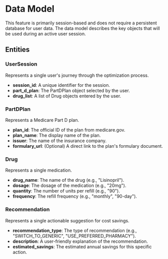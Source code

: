 # Data Model

This feature is primarily session-based and does not require a persistent database for user data. The data model describes the key objects that will be used during an active user session.

## Entities

### UserSession

Represents a single user's journey through the optimization process.

- **session_id**: A unique identifier for the session.
- **part_d_plan**: The PartDPlan object selected by the user.
- **drug_list**: A list of Drug objects entered by the user.

### PartDPlan

Represents a Medicare Part D plan.

- **plan_id**: The official ID of the plan from medicare.gov.
- **plan_name**: The display name of the plan.
- **issuer**: The name of the insurance company.
- **formulary_url**: (Optional) A direct link to the plan's formulary document.

### Drug

Represents a single medication.

- **drug_name**: The name of the drug (e.g., "Lisinopril").
- **dosage**: The dosage of the medication (e.g., "20mg").
- **quantity**: The number of units per refill (e.g., "90").
- **frequency**: The refill frequency (e.g., "monthly", "90-day").

### Recommendation

Represents a single actionable suggestion for cost savings.

- **recommendation_type**: The type of recommendation (e.g., "SWITCH_TO_GENERIC", "USE_PREFERRED_PHARMACY").
- **description**: A user-friendly explanation of the recommendation.
- **estimated_savings**: The estimated annual savings for this specific action.
